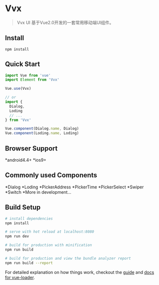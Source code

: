# Vvx

> Vvx UI 基于Vue2.0开发的一套常用移动端UI组件。

## Install

```shell
npm install
```
## Quick Start
``` javascript
import Vue from 'vue'
import Element from 'Vvx'

Vue.use(Vvx)

// or
import {
  Dialog,
  Loding
  // ...
} from 'Vvx'

Vue.component(Dialog.name, Dialog)
Vue.component(Loding.name, Loding)
```

## Browser Support
*android4.4+
*ios9+

## Commonly used Components
*Dialog
*Loding
*PickerAddress
*PickerTime
*PickerSelect
*Swiper
*Switch
*More in development...


## Build Setup

``` bash
# install dependencies
npm install

# serve with hot reload at localhost:8080
npm run dev

# build for production with minification
npm run build

# build for production and view the bundle analyzer report
npm run build --report
```

For detailed explanation on how things work, checkout the [guide](http://vuejs-templates.github.io/webpack/) and [docs for vue-loader](http://vuejs.github.io/vue-loader).

